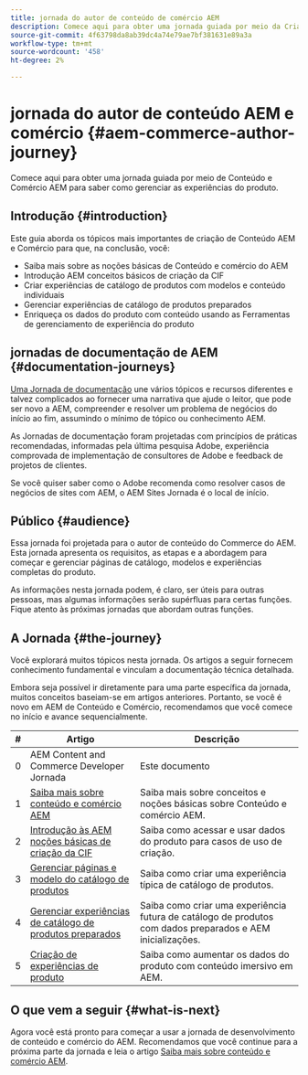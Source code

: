 ```yaml
---
title: jornada do autor de conteúdo de comércio AEM
description: Comece aqui para obter uma jornada guiada por meio da Criação de comércio AEM
source-git-commit: 4f63798da8ab39dc4a74e79ae7bf381631e89a3a
workflow-type: tm+mt
source-wordcount: '458'
ht-degree: 2%

---
```


# jornada do autor de conteúdo AEM e comércio {#aem-commerce-author-journey}

Comece aqui para obter uma jornada guiada por meio de Conteúdo e Comércio AEM para saber como gerenciar as experiências do produto.

## Introdução {#introduction}

Este guia aborda os tópicos mais importantes de criação de Conteúdo AEM e Comércio para que, na conclusão, você:

* Saiba mais sobre as noções básicas de Conteúdo e comércio do AEM
* Introdução AEM conceitos básicos de criação da CIF
* Criar experiências de catálogo de produtos com modelos e conteúdo individuais
* Gerenciar experiências de catálogo de produtos preparados
* Enriqueça os dados do produto com conteúdo usando as Ferramentas de gerenciamento de experiência do produto

## jornadas de documentação de AEM {#documentation-journeys}

[Uma Jornada de documentação](/help/journey-documentation/home.md) une vários tópicos e recursos diferentes e talvez complicados ao fornecer uma narrativa que ajude o leitor, que pode ser novo a AEM, compreender e resolver um problema de negócios do início ao fim, assumindo o mínimo de tópico ou conhecimento AEM.

As Jornadas de documentação foram projetadas com princípios de práticas recomendadas, informadas pela última pesquisa Adobe, experiência comprovada de implementação de consultores de Adobe e feedback de projetos de clientes.

Se você quiser saber como o Adobe recomenda como resolver casos de negócios de sites com AEM, o AEM Sites Jornada é o local de início.

## Público {#audience}

Essa jornada foi projetada para o autor de conteúdo do Commerce do AEM. Esta jornada apresenta os requisitos, as etapas e a abordagem para começar e gerenciar páginas de catálogo, modelos e experiências completas do produto.

As informações nesta jornada podem, é claro, ser úteis para outras pessoas, mas algumas informações serão supérfluas para certas funções. Fique atento às próximas jornadas que abordam outras funções.

## A Jornada {#the-journey}

Você explorará muitos tópicos nesta jornada. Os artigos a seguir fornecem conhecimento fundamental e vinculam a documentação técnica detalhada.

Embora seja possível ir diretamente para uma parte específica da jornada, muitos conceitos baseiam-se em artigos anteriores. Portanto, se você é novo em AEM de Conteúdo e Comércio, recomendamos que você comece no início e avance sequencialmente.

| # | Artigo | Descrição |
|---|---|---|
| 0 | AEM Content and Commerce Developer Jornada | Este documento |
| 1 | [Saiba mais sobre conteúdo e comércio AEM](/help/commerce-cloud/introduction.md) | Saiba mais sobre conceitos e noções básicas sobre Conteúdo e comércio AEM. |
| 2 | [Introdução às AEM noções básicas de criação da CIF](getting-started.md) | Saiba como acessar e usar dados do produto para casos de uso de criação. |
| 3 | [Gerenciar páginas e modelo do catálogo de produtos](catalog-templates.md) | Saiba como criar uma experiência típica de catálogo de produtos. |
| 4 | [Gerenciar experiências de catálogo de produtos preparados](staged-catalog.md) | Saiba como criar uma experiência futura de catálogo de produtos com dados preparados e AEM inicializações. |
| 5 | [Criação de experiências de produto](product-experience-management.md) | Saiba como aumentar os dados do produto com conteúdo imersivo em AEM. |

## O que vem a seguir {#what-is-next}

Agora você está pronto para começar a usar a jornada de desenvolvimento de conteúdo e comércio do AEM. Recomendamos que você continue para a próxima parte da jornada e leia o artigo [Saiba mais sobre conteúdo e comércio AEM](/help/commerce-cloud/introduction.md).

